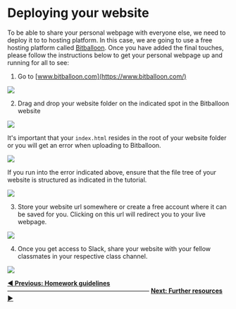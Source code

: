 # Deploying your website

To be able to share your personal webpage with everyone else, we need to deploy it to to hosting platform. In this case, we are going to use a free hosting platform called [Bitballoon](https://www.bitballoon.com/). Once you have added the final touches, please follow the instructions below to get your personal webpage up and running for all to see:

1. Go to [www.bitballoon.com](https://www.bitballoon.com/)

![](https://cd.sseu.re/BitBalloon_-_The_fastest_simplest_HTML5_hosting_platform_on_the_planet_2018-03-21_10-56-37.png)

2. Drag and drop your website folder on the indicated spot in the Bitballoon website

![](https://cd.sseu.re/BitBalloon_-_The_fastest_simplest_HTML5_hosting_platform_on_the_planet_2018-03-21_11-48-16.png)

It's important that your `index.html` resides in the root of your website folder or you will get an error when uploading to Bitballoon.

![](https://cd.sseu.re/BitBalloon_-_The_fastest_simplest_HTML5_hosting_platform_on_the_planet_2018-03-21_11-19-15.png)

If you run into the error indicated above, ensure that the file tree of your website is structured as indicated in the tutorial.

![](https://cd.sseu.re/the_big_lebio_website_2018-03-21_11-50-06.png)

3. Store your website url somewhere or create a free account where it can be saved for you. Clicking on this url will redirect you to your live webpage.

![](https://cd.sseu.re/BitBalloon_-_By_Netlify_2018-03-21_11-36-14.png)

4. Once you get access to Slack, share your website with your fellow classmates in your respective class channel.

![](https://cd.sseu.re/Slack_-_Codaisseur_Students__Teachers_2018-03-21_11-44-18.png)



**[◀ Previous: Homework guidelines](https://github.com/Codaisseur/pre-academy-homework/tree/master/01.%20Guidelines)** ――――――――――――――――――――――― **[Next: Further resources ▶](https://github.com/Codaisseur/pre-academy-homework/tree/master/03.%20Further%20resources)**
